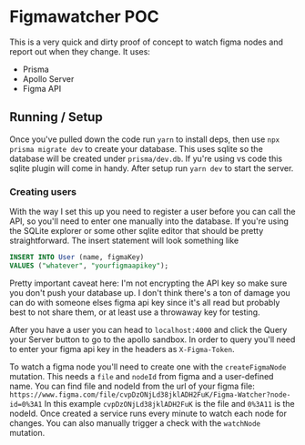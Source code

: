 # Figmawatcher POC

This is a very quick and dirty proof of concept to watch figma nodes and report out when they change. It uses:

- Prisma
- Apollo Server
- Figma API

## Running / Setup

Once you've pulled down the code run `yarn` to install deps, then use `npx prisma migrate dev` to create your database. This uses sqlite so the database will be created under `prisma/dev.db`. If yu're using vs code this sqlite plugin will come in handy. After setup run `yarn dev` to start the server.

### Creating users

With the way I set this up you need to register a user before you can call the API, so you'll need to enter one manually into the database. If you're using the SQLite explorer or some other sqlite editor that should be pretty straightforward. The insert statement will look something like

```sql
INSERT INTO User (name, figmaKey)
VALUES ("whatever", "yourfigmaapikey");
```

Pretty important caveat here: I'm not encrypting the API key so make sure you don't push your database up. I don't think there's a ton of damage you can do with someone elses figma api key since it's all read but probably best to not share them, or at least use a throwaway key for testing.

After you have a user you can head to `localhost:4000` and click the Query your Server button to go to the apollo sandbox. In order to query you'll need to enter your figma api key in the headers as `X-Figma-Token`.

To watch a figma node you'll need to create one with the `createFigmaNode` mutation. This needs a `file` and `nodeId` from figma and a user-defined name. You can find file and nodeId from the url of your figma file: `https://www.figma.com/file/cvpDzONjLd38jklADH2FuK/Figma-Watcher?node-id=0%3A1` In this example `cvpDzONjLd38jklADH2FuK` is the file and `0%3A11` is the nodeId. Once created a service runs every minute to watch each node for changes. You can also manually trigger a check with the `watchNode` mutation.